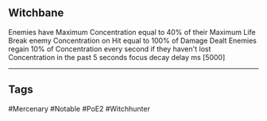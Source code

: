 ## Witchbane
Enemies have Maximum Concentration equal to 40% of their Maximum Life
Break enemy Concentration on Hit equal to 100% of Damage Dealt
Enemies regain 10% of Concentration every second if they haven't lost Concentration in the past 5 seconds
focus decay delay ms [5000]

---
## Tags
#Mercenary
#Notable
#PoE2
#Witchhunter
